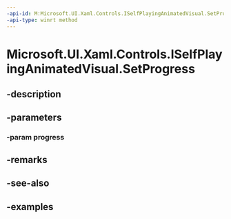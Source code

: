 ```yaml
---
-api-id: M:Microsoft.UI.Xaml.Controls.ISelfPlayingAnimatedVisual.SetProgress(System.Double)
-api-type: winrt method
---
```


<!-- Method syntax.
public void ISelfPlayingAnimatedVisual.SetProgress(Double progress)
-->

# Microsoft.UI.Xaml.Controls.ISelfPlayingAnimatedVisual.SetProgress

## -description

## -parameters
### -param progress

## -remarks

## -see-also

## -examples

